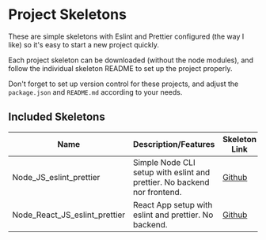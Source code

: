 # Project Skeletons

These are simple skeletons with Eslint and Prettier configured (the way I like) so it's easy to start a new project quickly.

Each project skeleton can be downloaded (without the node modules), and follow the individual skeleton README to set up the project properly.

Don't forget to set up version control for these projects, and adjust the `package.json` and `README.md` according to your needs.

## Included Skeletons

| Name                          | Description/Features                                                     | Skeleton Link                                                                                                                        | zipped                                                                                                                                     |
| ----------------------------- | ------------------------------------------------------------------------ | ------------------------------------------------------------------------------------------------------------------------------------ | ------------------------------------------------------------------------------------------------------------------------------------------ |
| Node_JS_eslint_prettier       | Simple Node CLI setup with eslint and prettier. No backend nor frontend. | [Github](https://github.com/Asduveneck/Useful_shells_configs_bootstraps/tree/master/Project_skeletons/Node_JS_eslint_prettier)       | [zip](https://github.com/Asduveneck/Useful_shells_configs_bootstraps/blob/master/Project_skeletons/Zips/Node_JS_eslint_prettier.zip)       |
| Node_React_JS_eslint_prettier | React App setup with eslint and prettier. No backend.                    | [Github](https://github.com/Asduveneck/Useful_shells_configs_bootstraps/tree/master/Project_skeletons/Node_React_JS_eslint_prettier) | [zip](https://github.com/Asduveneck/Useful_shells_configs_bootstraps/blob/master/Project_skeletons/Zips/Node_React_JS_eslint_prettier.zip) |
